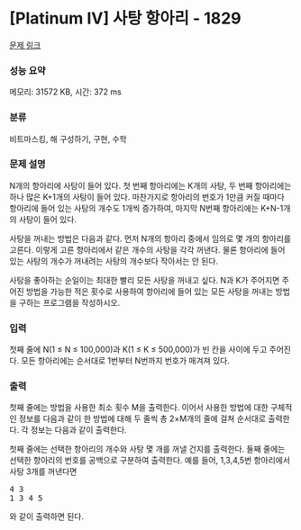 # [Platinum IV] 사탕 항아리 - 1829 

[문제 링크](https://www.acmicpc.net/problem/1829) 

### 성능 요약

메모리: 31572 KB, 시간: 372 ms

### 분류

비트마스킹, 해 구성하기, 구현, 수학

### 문제 설명

<p>N개의 항아리에 사탕이 들어 있다. 첫 번째 항아리에는 K개의 사탕, 두 번째 항아리에는 하나 많은 K+1개의 사탕이 들어 있다. 마찬가지로 항아리의 번호가 1만큼 커질 때마다 항아리에 들어 있는 사탕의 개수도 1개씩 증가하여, 마지막 N번째 항아리에는 K+N-1개의 사탕이 들어 있다.</p>

<p>사탕을 꺼내는 방법은 다음과 같다. 먼저 N개의 항아리 중에서 임의로 몇 개의 항아리를 고른다. 이렇게 고른 항아리에서 같은 개수의 사탕을 각각 꺼낸다. 물론 항아리에 들어 있는 사탕의 개수가 꺼내려는 사탕의 개수보다 작아서는 안 된다.</p>

<p>사탕을 좋아하는 순일이는 최대한 빨리 모든 사탕을 꺼내고 싶다. N과 K가 주어지면 주어진 방법을 가능한 적은 횟수로 사용하여 항아리에 들어 있는 모든 사탕을 꺼내는 방법을 구하는 프로그램을 작성하시오.</p>

### 입력 

 <p>첫째 줄에 N(1 ≤ N ≤ 100,000)과 K(1 ≤ K ≤ 500,000)가 빈 칸을 사이에 두고 주어진다. 모든 항아리에는 순서대로 1번부터 N번까지 번호가 매겨져 있다.</p>

### 출력 

 <p>첫째 줄에는 방법을 사용한 최소 횟수 M을 출력한다. 이어서 사용한 방법에 대한 구체적인 정보를 다음과 같이 한 방법에 대해 두 줄씩 총 2×M개의 줄에 걸쳐 순서대로 출력한다. 각 정보는 다음과 같이 출력한다.</p>

<p>첫째 줄에는 선택한 항아리의 개수와 사탕 몇 개를 꺼낼 건지를 출력한다. 둘째 줄에는 선택한 항아리의 번호를 공백으로 구분하여 출력한다. 예를 들어, 1,3,4,5번 항아리에서 사탕 3개를 꺼낸다면</p>

<pre>4 3
1 3 4 5</pre>

<p>와 같이 출력하면 된다.</p>

